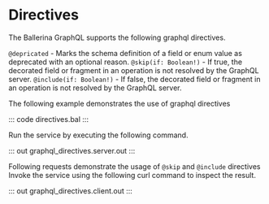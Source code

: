 # Directives

The Ballerina GraphQL supports the following graphql directives.

`@depricated` - Marks the schema definition of a field or enum value as deprecated with an optional reason.
`@skip(if: Boolean!)` -  	If true, the decorated field or fragment in an operation is not resolved by the GraphQL server.
`@include(if: Boolean!)` - If false, the decorated field or fragment in an operation is not resolved by the GraphQL server.

The following example demonstrates the use of graphql directives

::: code directives.bal :::

Run the service by executing the following command.

::: out graphql_directives.server.out :::

Following requests demonstrate the usage of `@skip` and `@include` directives
Invoke the service using the following curl command to inspect the result.

::: out graphql_directives.client.out :::